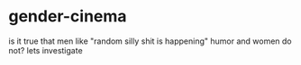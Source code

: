# gender-cinema
is it true that men like "random silly shit is happening" humor and women do not? lets investigate
